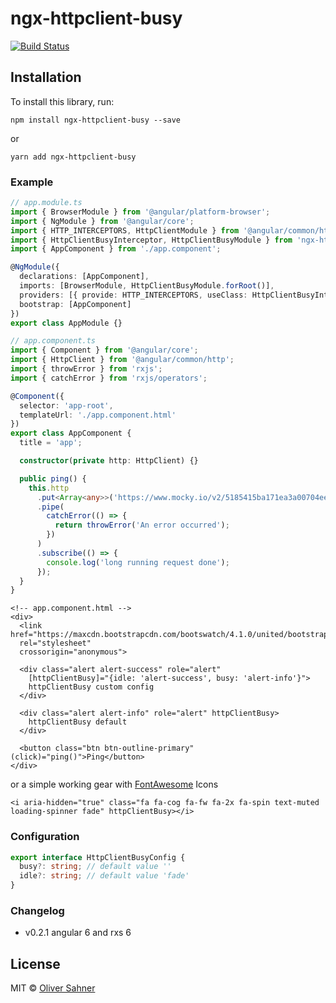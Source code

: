 # ngx-httpclient-busy

[![Build Status](https://travis-ci.org/osahner/ngx-httpclient-busy.svg?branch=master)](https://travis-ci.org/osahner/ngx-httpclient-busy)

## Installation

To install this library, run:

```console
npm install ngx-httpclient-busy --save
```
or
```console
yarn add ngx-httpclient-busy
```

### Example

```typescript
// app.module.ts
import { BrowserModule } from '@angular/platform-browser';
import { NgModule } from '@angular/core';
import { HTTP_INTERCEPTORS, HttpClientModule } from '@angular/common/http';
import { HttpClientBusyInterceptor, HttpClientBusyModule } from 'ngx-httpclient-busy';
import { AppComponent } from './app.component';

@NgModule({
  declarations: [AppComponent],
  imports: [BrowserModule, HttpClientBusyModule.forRoot()],
  providers: [{ provide: HTTP_INTERCEPTORS, useClass: HttpClientBusyInterceptor, multi: true }],
  bootstrap: [AppComponent]
})
export class AppModule {}
```

```typescript
// app.component.ts
import { Component } from '@angular/core';
import { HttpClient } from '@angular/common/http';
import { throwError } from 'rxjs';
import { catchError } from 'rxjs/operators';

@Component({
  selector: 'app-root',
  templateUrl: './app.component.html'
})
export class AppComponent {
  title = 'app';

  constructor(private http: HttpClient) {}

  public ping() {
    this.http
      .put<Array<any>>('https://www.mocky.io/v2/5185415ba171ea3a00704eed?mocky-delay=1s', {})
      .pipe(
        catchError(() => {
          return throwError('An error occurred');
        })
      )
      .subscribe(() => {
        console.log('long running request done');
      });
  }
}
```

```angular2html
<!-- app.component.html -->
<div>
  <link href="https://maxcdn.bootstrapcdn.com/bootswatch/4.1.0/united/bootstrap.min.css"
  rel="stylesheet"
  crossorigin="anonymous">

  <div class="alert alert-success" role="alert"
    [httpClientBusy]="{idle: 'alert-success', busy: 'alert-info'}">
    httpClientBusy custom config
  </div>

  <div class="alert alert-info" role="alert" httpClientBusy>
    httpClientBusy default
  </div>

  <button class="btn btn-outline-primary" (click)="ping()">Ping</button>
</div>
```
or a simple working gear with [FontAwesome](http://fontawesome.io/) Icons

```angular2html
<i aria-hidden="true" class="fa fa-cog fa-fw fa-2x fa-spin text-muted loading-spinner fade" httpClientBusy></i>
```

### Configuration 

```typescript
export interface HttpClientBusyConfig {
  busy?: string; // default value ''
  idle?: string; // default value 'fade'
}
```

### Changelog

* v0.2.1 angular 6 and rxs 6 


## License

MIT © [Oliver Sahner](mailto:osahner@gmail.com)
